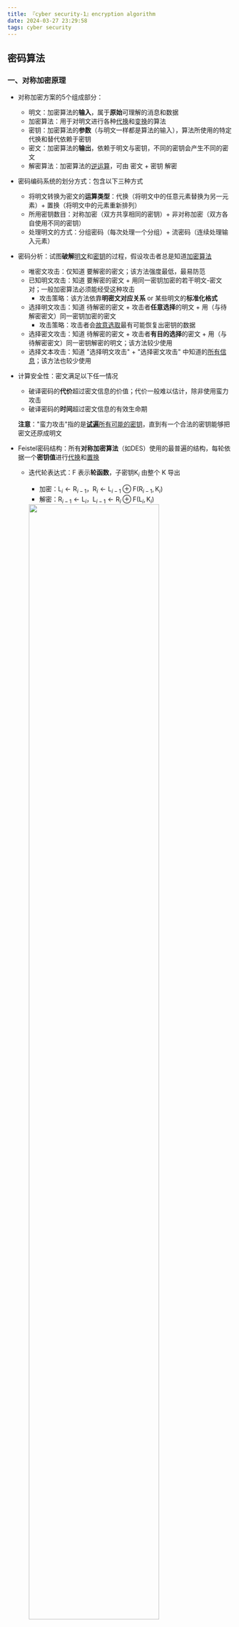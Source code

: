 ```yaml
---
title: 『cyber security-1』encryption algorithm
date: 2024-03-27 23:29:58
tags: cyber security
---
```


## 密码算法

### 一、对称加密原理

- 对称加密方案的5个组成部分：

  - 明文：加密算法的**输入**，属于**原始**可理解的消息和数据
  - 加密算法：用于对明文进行各种<u>代换</u>和<u>变换</u>的算法
  - 密钥：加密算法的**参数**（与明文一样都是算法的输入），算法所使用的特定代换和替代依赖于密钥
  - 密文：加密算法的**输出**，依赖于明文与密钥，不同的密钥会产生不同的密文
  - 解密算法：加密算法的<u>逆运算</u>，可由 密文 + 密钥 解密

- 密码编码系统的划分方式：包含以下三种方式

  - 将明文转换为密文的**运算类型**：代换（将明文中的任意元素替换为另一元素）+ 置换（将明文中的元素重新排列）
  - 所用密钥数目：对称加密（双方共享相同的密钥）+ 非对称加密（双方各自使用不同的密钥）
  - 处理明文的方式：分组密码（每次处理一个分组）+ 流密码（连续处理输入元素）

- 密码分析：试图**破解**<u>明文</u>和<u>密钥</u>的过程，假设攻击者总是知道<u>加密算法</u>

  - 唯密文攻击：仅知道 要解密的密文；该方法强度最低，最易防范
  - 已知明文攻击：知道 要解密的密文 + 用同一密钥加密的若干明文-密文对；一般加密算法必须能经受这种攻击
    - 攻击策略：该方法依靠**明密文对应关系** or 某些明文的**标准化格式**
  - 选择明文攻击：知道 待解密的密文 + 攻击者**任意选择**的明文 + 用（与待解密密文）同一密钥加密的密文
    - 攻击策略：攻击者会<u>故意选取</u>最有可能恢复出密钥的数据
  - 选择密文攻击：知道 待解密的密文 + 攻击者**有目的选择**的密文 + 用（与待解密密文）同一密钥解密的明文；该方法较少使用
  - 选择文本攻击：知道 "选择明文攻击" + "选择密文攻击" 中知道的<u>所有信息</u>；该方法也较少使用

- 计算安全性：密文满足以下任一情况

  - 破译密码的**代价**超过密文信息的价值；代价一般难以估计，除非使用蛮力攻击
  - 破译密码的**时间**超过密文信息的有效生命期

  **注意**："蛮力攻击"指的是<u>**试遍**所有可能的密钥</u>，直到有一个合法的密钥能够把密文还原成明文

- Feistel密码结构：所有**对称加密算法**（如DES）使用的最普遍的结构，每轮依据一个**密钥值**进行<u>代换</u>和<u>置换</u>

  - 迭代轮表达式：F 表示**轮函数**，子密钥$\text{K}_i$ 由整个 K 导出

    - 加密：$\text{L}_i \gets \text{R}_{i-1}$，$\text{R}_{i} \gets \text{L}_{i-1} \oplus \text{F}(\text{R}_{i-1}, \text{K}_i)$
    - 解密：$\text{R}_{i-1} \gets \text{L}_i$，$\text{L}_{i-1} \gets \text{R}_i \oplus \text{F}(\text{L}_i, \text{K}_i)$

    <img src="Feistel.png" width=80%>

  - Feistel参数和特征：

    - 分组长度：分组越长 $\Rightarrow$  安全性越高，加解密速度降低；128bit 比较合理
    - 密钥长度：密钥越长 $\Rightarrow$ 安全性越高，加解密速度降低，128bit 比较合理
    - 迭代轮数：Feistel 采用多轮加密，以取得较高的安全性；典型值是 16 轮
    - 子密钥产生算法：子密钥越复杂，密码分析越困难
    - 轮函数：轮函数越复杂，抗攻击的能力就越强
    - 快速软件加/解密：许多情况下加密算法被<u>嵌入到应用程序</u>中（做成硬件不方便），故算法执行速度很重要

---

### 二、数据加密标准

- 数据加密标准(DES)：Feistel 结构的微调，同样包含 16 轮处理过程
  - 分组长度：64 bit
  - 密钥长度：56 bit；生成的 16 个子密钥 $\text{K}_i$ 分别应用于每一轮
- 三重DES：使用三个密钥 $\text{K}_i$ 执行三次 DES 算法
  - 密钥长度：$\text{K}_i$ 长度 = 56 bit $\Rightarrow$ **有效密钥长度** = 56 bit **x 3** = 168 bit，穷举攻击没有可能
    <br>**注意**：联邦信息处理标准 46-3 允许仅使用两个密钥，即 $\text{K}_1 = \text{K}_3$ $\Rightarrow$ **有效密钥长度** = 56bit **x 2** = 112 bit
  - 加密过程：$\text{C} = \text{E}(\text{K}_3, \text{D}(\text{K}_2, \text{E}(\text{K}_1, \text{P})))$；即 加密 $\Rightarrow$ 解密（便于下一步使用DES加密） $\Rightarrow$ 加密
  - 解密过程：$\text{P} = \text{D}(\text{K}_1, \text{E}(\text{K}_2, \text{D}(\text{D}_3, \text{C})))$；即 解密 $\Rightarrow$ 加密 $\Rightarrow$ 解密


---

### 三、高级加密标准

- 高级加密标准(AES)综述：最终将取代 DES 和 3DES

  - 分组长度：128 bit
  - 密钥长度：128bit 或 196 bit 或 256 bit
  - 加密轮数：128bit 密钥 $\Rightarrow$ 10轮；192bit 密钥 $\Rightarrow$ 12轮；256bit 密钥 $\Rightarrow$ 14轮

- AES 特点：

  - 没有采用 Feistel 结构（一半修改另一半，再交换两部分），包括<u>一个置换</u>和<u>三个代换</u>

  - 输入的密钥(128bit)被扩展为44个32位字组成的数组 w[0...43]，其中第 i 轮使用 w[4i ... 4i+3] 作为该轮的**轮密钥**

    1. 字节代换：使用 **S盒** 对分组中的每个字节进行替换；S盒即"Substitution Box"
    2. 行移位：用一**行**代替另一行的置换
    3. 列混淆：对**列**的每个字节做替换，是一个与本列全部字节有关的函数
    4. 轮密钥加：利用<u>当前分组</u>和<u>扩展密钥的特定部分</u>进行**按位异或**，增强加密过程随机性

    <img src="AES轮.png" width=70%>

    **注意**：AES是**面向字节**操作的，在软件和硬件上都能快速地加解密，相对来说<u>易于操作</u>且<u>占用存储空间少</u>

  - 每个阶段可逆，解密过程分别为对应的逆操作

  - 加密和解密的最后一个阶段均只包含三个阶段（少了列混淆）

    <img src="AES算法.png" width=75%>


---

### 四、流密码和RC4

- 流密码的结构：持续处理输入元素，每次加密一字节的明文

  - 伪随机字节发生器：根据<u>输入的密钥</u>每次随机产生一串 8bit 数字
  - 伪随机流：发生器的输出，即连续的**密钥流**
  - 加密流程：一个字节的明文 $\oplus$ 一个字节的密钥流
  - 解密流程：一个字节的密文 $\oplus$ 一个字节的密钥流

- 流密码的用途：数据通信信道 or 网页浏览器/Web链路（不成块的数据）

  <img src="流密码.png">

- RC4算法：可变密码长度、面向字节操作的流密码；设状态矢量 S[0...255]，任何时刻S包含从0~255的所有 8bit 数

  1. 初始化S：先将S中各字节按升序排序，即 S[0]=0, S[1]=1, ..., S[255]=255

     ```c
     // K是变长密钥, 循环重复使用密钥K中的值赋给T
     // T是与S等长的临时矢量
     for (int i = 0; i < 255; i++) {
         s[i] = i;
         T[i] = K[i % keylen]
     }
     
     // 根据T对S进行初始置换, 即把S[i]与S中的另一个字节S[j]交换位置
     int j = 0;
     for (int i = 0; i < 255; i++) {
         j = (j + S[i] + T[i]) % 256;
         swap(S[i], S[j]);
     }
     ```

  2. 子密钥序列的生成：状态矢量S一旦初始化完毕，就不再使用输入密钥K

     ```c
     int i = 0, j = 0;
     // 持续生成密钥流, 故 while(1)
     while (1) {
         // S[255]完成置换后, 回到S[0]继续重复
         i = (i + 1) % 256;
         j = (j + S[i]) % 256;
         swap(S[i], S[j]);
         t = (S[i] + S[j]) % 256;
         // 加密时, 子密钥序列k与下一个明文字节异或XOR
         // 解密时, 子密钥序列k与下一个密文字节异或XOR
         k = S[t];
     }
     ```

     **注意**：若子密钥序列k出现了**重复**，密文就可能被破解；RC4应用于SSL/TLS，WEP，WPA等


---

### 五、分组密码的工作模式

- 电子簿模式ECB：一次处理b位明文，每次加密都使用**相同的密钥**；任何b位明文都只有<u>唯一的密文</u>与之对应（类似密码簿）

  - 加密：$\text{C}_j = \text{E}(\text{K}, \text{P}_j)$
  - 解密：$\text{P}_j = \text{D}(\text{K}, \text{C}_j)$
  - 优点：有利于**并行**运算，误差不会传递（密文块损坏只会导致对应的明文块损坏）
  - 缺点：由于<u>相同的明文</u>会生成<u>相同的密文</u>，故同样信息多次出现可能造成**泄露**（借助 代换 or 重排 进行攻击）

  **注意**：ECB在传递 长消息 or 高度结构化的消息 时不够安全，需要能将重复的明文组加密成不同的密文组

- 密码块链接模式CBC：加密算法的每轮输入与当前明文组**无固定关系**（隐藏重复明文模式）；加密每一组明文使用的**密钥相同**

  - 加密：$\text{C}_j = \text{E}(\text{K}, \text{C}_{j-1} \oplus \text{P}_j)$，第一个密文块 由 第一个明文块 $\oplus$ 随机**初始向量IV** 得到
  - 解密：$\text{P}_j = \text{C}_{j-1} \oplus \text{D}(\text{K}, \text{C}_j)$，第一个明文块 由 第一块密文解密结果 $\oplus$ **初始向量IV** 得到
  - 优点：不容易被主动攻击，安全性好于ECB；适合传输长报文
  - 缺点：不利于并行计算（序列加密），误差会传递（一个密文块$\text{C}_j$损坏 $\Rightarrow$ 两个明文块$\text{P}_j$和$\text{P}_{j+1}$损坏）

  <img src="CBC.png" width=70%>

- 密码反馈模式CFB：上一轮加密结果与作为**伪随机数算法**的输入，而输出与明文异或送入下一层

  - 加密：$\text{C}_j = \text{P}_{j} \oplus \text{S}_s(\text{E}(\text{K}, \text{IV}))$，其中 $\text{S}_s$ 表示选择加密输出的**高s位**
  - 解密：$\text{P}_j = \text{C}_j \oplus \text{S}_s(\text{E}(\text{K}, \text{IV}))$，注意解密过程使用的也是**加密函数E**
  - 优点：隐藏了明文模式，可将任意<u>分组密码</u>转化为<u>流密码</u>；可以及时加密传送**小分组数据**
  - 缺点：不利于**并行处理**（序列加密），误差会传递，对于不同的消息IV必须唯一

  <img src="CFB.png" width=70%>

  **注意**：伪随机数使用移位寄存器，每轮加密左移s位，并将s位的密文填入移位寄存器的低s位置

- 输出反馈模式OFB：与上一个CFB基本相同，同样需要初始向量IV

  - 特点：可将任意<u>分组密码</u>转化为<u>流密码</u>，且误差不会传递

  **注意**：相较于CFB，OFB加密算法的输入是上一轮加密算法的输出（而不是伪随机数算法的输出）

 - 计数器模式：将循环计数器的值作为加密（解密）算法的输入；在异步传输模式ATM和IPSec中应用广泛

   - 加密：$\text{C}_j = \text{P}_j \oplus \text{E}(\text{K}, \text{cnt})$
   - 解密：$\text{P}_j = \text{C}_j \oplus \text{E}(\text{K}, \text{cnt})$
   - 优点：支持并行处理，硬件效率和软件效率高
   - 缺点：若计数器的值出现重复，就有可能被攻破

   <img src="CTR.png" width=70%>

---

### 六、对称加密设备的位置

- 链路加密：在通信链路的两端设置加密设备

  - 优点：保证链路上的所有信息传输是安全的
  - 缺点：在分组交换的时候需要将消息解密成明文，此时易于受到攻击

- 端对端加密：加密过程在主机or终端进行

  - 优点：可保证用户数据的安全
  - 缺点：如果对整个包加密，转发方就无法读取信息头，限制了路由

  <img src="加密位置.png" width=70%>

  **注意**：整个分组使用**链路加密**（路由自由），而其中的用户数据使用**端对端加密**（保证数据安全）

